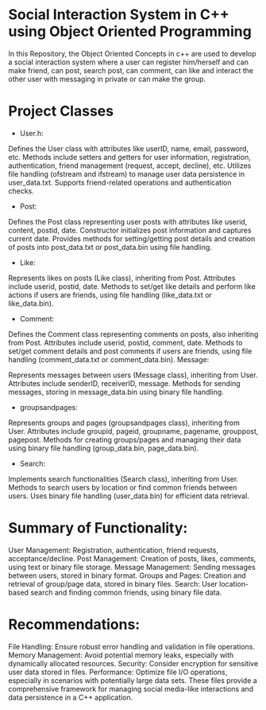 # Social Interaction System in C++ using Object Oriented Programming
In this Repository, the Object Oriented Concepts in c++ are used to develop a social interaction system where a user can register him/herself and can make friend, can post, search post, can comment, can like and interact the other user with messaging in private or can make the group.


# Project Classes
- User.h:

Defines the User class with attributes like userID, name, email, password, etc.
Methods include setters and getters for user information, registration, authentication, friend management (request, accept, decline), etc.
Utilizes file handling (ofstream and ifstream) to manage user data persistence in user_data.txt.
Supports friend-related operations and authentication checks.
- Post:

Defines the Post class representing user posts with attributes like userid, content, postid, date.
Constructor initializes post information and captures current date.
Provides methods for setting/getting post details and creation of posts into post_data.txt or post_data.bin using file handling.
- Like:

Represents likes on posts (Like class), inheriting from Post.
Attributes include userid, postid, date.
Methods to set/get like details and perform like actions if users are friends, using file handling (like_data.txt or like_data.bin).
- Comment:

Defines the Comment class representing comments on posts, also inheriting from Post.
Attributes include userid, postid, comment, date.
Methods to set/get comment details and post comments if users are friends, using file handling (comment_data.txt or comment_data.bin).
Message:

Represents messages between users (Message class), inheriting from User.
Attributes include senderID, receiverID, message.
Methods for sending messages, storing in message_data.bin using binary file handling.
- groupsandpages:

Represents groups and pages (groupsandpages class), inheriting from User.
Attributes include groupid, pageid, groupname, pagename, grouppost, pagepost.
Methods for creating groups/pages and managing their data using binary file handling (group_data.bin, page_data.bin).
- Search:

Implements search functionalities (Search class), inheriting from User.
Methods to search users by location or find common friends between users.
Uses binary file handling (user_data.bin) for efficient data retrieval.
# Summary of Functionality:
User Management: Registration, authentication, friend requests, acceptance/decline.
Post Management: Creation of posts, likes, comments, using text or binary file storage.
Message Management: Sending messages between users, stored in binary format.
Groups and Pages: Creation and retrieval of group/page data, stored in binary files.
Search: User location-based search and finding common friends, using binary file data.
# Recommendations:
File Handling: Ensure robust error handling and validation in file operations.
Memory Management: Avoid potential memory leaks, especially with dynamically allocated resources.
Security: Consider encryption for sensitive user data stored in files.
Performance: Optimize file I/O operations, especially in scenarios with potentially large data sets.
These files provide a comprehensive framework for managing social media-like interactions and data persistence in a C++ application.
